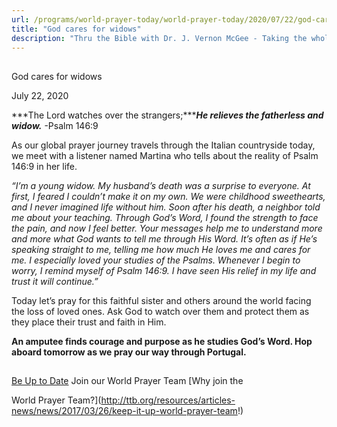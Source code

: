 ```yaml
---
url: /programs/world-prayer-today/world-prayer-today/2020/07/22/god-cares-for-widows
title: "God cares for widows"
description: "Thru the Bible with Dr. J. Vernon McGee - Taking the whole Word to the whole world"
---
```







## 
 God cares for widows


July 22, 2020




***The Lord watches over the strangers;******He relieves the fatherless and widow.*** -Psalm 146:9

As our global prayer journey travels through the Italian countryside today, we meet with a listener named Martina who tells about the reality of Psalm 146:9 in her life.

*“I’m a young widow. My husband’s death was a surprise to everyone. At first, I feared I couldn’t make it on my own. We were childhood sweethearts, and I never imagined life without him. Soon after his death, a neighbor told me about your teaching. Through God’s Word, I found the strength to face the pain, and now I feel better. Your messages help me to understand more and more what God wants to tell me through His Word. It’s often as if He’s speaking straight to me, telling me how much He loves me and cares for me. I especially loved your studies of the Psalms. Whenever I begin to worry, I remind myself of Psalm 146:9. I have seen His relief in my life and trust it will continue.”*

Today let’s pray for this faithful sister and others around the world facing the loss of loved ones. Ask God to watch over them and protect them as they place their trust and faith in Him.

**An amputee finds courage and purpose as he studies God’s Word. Hop aboard tomorrow as we pray our way through Portugal.**







## 




[Be Up to Date](http://feeds.feedburner.com/WorldPrayerToday "World Prayer Today RSS Feed")
Join our World Prayer Team
[Why join the  

World Prayer Team?](http://ttb.org/resources/articles-news/news/2017/03/26/keep-it-up-world-prayer-team!)




